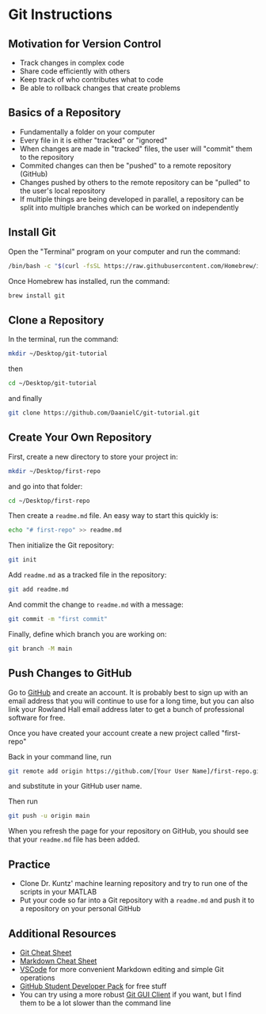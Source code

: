 # Git Instructions

## Motivation for Version Control 

* Track changes in complex code
* Share code efficiently with others
* Keep track of who contributes what to code
* Be able to rollback changes that create problems

## Basics of a Repository

* Fundamentally a folder on your computer
* Every file in it is either "tracked" or "ignored"
* When changes are made in "tracked" files, the user will "commit" them to the repository
* Commited changes can then be "pushed" to a remote repository (GitHub)
* Changes pushed by others to the remote repository can be "pulled" to the user's local repository
* If multiple things are being developed in parallel, a repository can be split into multiple branches which can be worked on independently

## Install Git

Open the "Terminal" program on your computer and run the command:
```bash
/bin/bash -c "$(curl -fsSL https://raw.githubusercontent.com/Homebrew/install/HEAD/install.sh)"
```

Once Homebrew has installed, run the command:
```bash
brew install git
```

## Clone a Repository

In the terminal, run the command:
```bash
mkdir ~/Desktop/git-tutorial
```
then
```bash
cd ~/Desktop/git-tutorial
```
and finally
```bash
git clone https://github.com/DaanielC/git-tutorial.git
```

## Create Your Own Repository

First, create a new directory to store your project in:
```bash
mkdir ~/Desktop/first-repo
```
and go into that folder:
```bash
cd ~/Desktop/first-repo
```
Then create a `readme.md` file. An easy way to start this quickly is:
```bash
echo "# first-repo" >> readme.md
```
Then initialize the Git repository:
```bash
git init
```
Add `readme.md` as a tracked file in the repository:
```bash
git add readme.md
```
And commit the change to `readme.md` with a message:
```bash
git commit -m "first commit"
```
Finally, define which branch you are working on:
```bash
git branch -M main
```
## Push Changes to GitHub

Go to [GitHub](https://github.com/) and create an account. It is probably best to sign up with an email address that you will continue to use for a long time, but you can also link your Rowland Hall email address later to get a bunch of professional software for free.

Once you have created your account create a new project called "first-repo"

Back in your command line, run
```bash
git remote add origin https://github.com/[Your User Name]/first-repo.git
```
and substitute in your GitHub user name.

Then run
```bash
git push -u origin main
```
When you refresh the page for your repository on GitHub, you should see that your `readme.md` file has been added.

## Practice

* Clone Dr. Kuntz' machine learning repository and try to run one of the scripts in your MATLAB
* Put your code so far into a Git repository with a `readme.md` and push it to a repository on your personal GitHub

## Additional Resources

* [Git Cheat Sheet](git-cheat-sheet.pdf)
* [Markdown Cheat Sheet](https://www.markdownguide.org/cheat-sheet/)
* [VSCode](https://code.visualstudio.com/) for more convenient Markdown editing and simple Git operations
* [GitHub Student Developer Pack](https://education.github.com/pack) for free stuff
* You can try using a more robust [Git GUI Client](https://git-scm.com/downloads/guis) if you want, but I find them to be a lot slower than the command line





